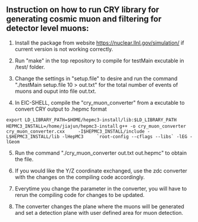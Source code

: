 ## Instruction on how to run CRY library for generating cosmic muon and filtering for detector level muons:

1. Install the package from website https://nuclear.llnl.gov/simulation/ if current version is not working correctly.

2. Run "make" in the top repository to compile for testMain excutable in /test/ folder.

3. Change the settings in "setup.file" to desire and run the command "./testMain setup.file 10 > out.txt" for the total number of events of muons and ouput into file out.txt.

4. In EIC-SHELL, compile the "cry_muon_converter" from a excutable to convert CRY output to .hepmc format

```export LD_LIBRARY_PATH=$HOME/hepmc3-install/lib:$LD_LIBRARY_PATH```
```HEPMC3_INSTALL=/home/jiajun/hepmc3-install```
```g++ -o cry_muon_converter cry_muon_converter.cxx     -I$HEPMC3_INSTALL/include -L$HEPMC3_INSTALL/lib -lHepMC3     `root-config --cflags --libs` -lEG -lGeom```

5. Run the command "./cry_muon_converter out.txt out.hepmc" to obtain the file.

6. If you would like the Y/Z coordinate exchanged, use the zdc converter with the changes on the compiling code accordingly.

7. Everytime you change the parameter in the converter, you will have to rerun the compiling code for changes to be updated.

8. The converter changes the plane where the muons will be generated and set a detection plane with user defined area for muon detection.
